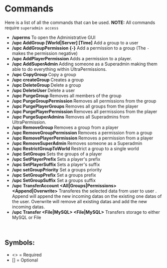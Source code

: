 # Commands
Here is a list of all the commands that can be used.
**NOTE:** All commands require `superadmin access`
<br>

* **/uperms**
    To open the Administrative GUI
* **/upc AddGroup <User> <Group> [World|Server] [Time]**
    Add a group to a user
* **/upc AddGroupPermission <Group> {-}<Permission>**
    Add a permission to a group (The `-` makes the permission negative)
* **/upc AddPlayerPermission <User> <Permission>**
    Adds a permission to a player.
* **/upc AddSuperAdmin <User>**
    Adding someone as a Superadmin making them able to do everything within UltraPermissions.
* **/upc CopyGroup <Group> <copyGroupName>**
    Copy a group
* **/upc createGroup <groupName>**
    Creates a group
* **/upc DeleteGroup <Group>**
    Delete a group
* **/upc DeleteUser <User>**
    Delete a user
* **/upc PurgeGroup <Group>**
    Removes all members of the group
* **/upc PurgeGroupPermission <Group>**
    Removes all permissions from the group
* **/upc PurgePlayerGroups <User>**
    Removes all groups from the player
* **/upc PurgePlayerPermission <User>**
    Removes all permissions from the player
* **/upc PurgeSuperAdmins**
    Removes all Superadmins from UltraPermission.
* **/upc RemoveGroup <User> <Group>**
    Removes a group from a player
* **/upc RemoveGroupPermission <Group> <Permission>**
    Removes a permission from a group
* **/upc RemovePlayerPermission <User> <Permission>**
    Removes a permission from a player
* **/upc RemoveSuperAdmin <User>**
    Removes someone as a Superadmin
* **/upc RestrictGroupToWorld <Group> <World>**
    Restrict a group to a single world
* **/upc SetGroups <User> <Groups>**
    Sets the groups of a player
* **/upc SetPlayerPrefix <User> <Prefix>**
    Sets a player's prefix
* **/upc SetPlayerSuffix <User> <Suffix>**
    Sets a player's suffix
* **/upc setGroupPriority**
    Set a groups priority
* **/upc SetGroupPrefix**
    Set a groups prefix
* **/upc SetGroupSuffix**
    Set a groups suffix
* **/upc TransferAccount <All|Groups|Permissions> <Append|Overwrite> <From> <To>**
    Transferes the selected data from user <From> to user <To>. Append will append the new incoming datas on the existing one datas of the <To> user. Overwrite will remove all existing datas and add the new incoming datas.
* **/upc Transfer <File|MySQL> <File|MySQL>**
    Transfers storage to either MySQL or File

 <br>

## Symbols:
 - <> = Required
 - [] = Optional
